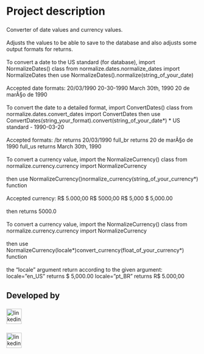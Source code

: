 <h1 align="left">Project description</h1>

###

<p align="left">Converter of date values and currency values.<br><br>Adjusts the values to be able to save to the database and also adjusts some output formats for returns.<br><br>To convert a date to the US standard (for database), import NormalizeDates() class from normalize.dates.normalize_dates import NormalizeDates then use NormalizeDates().normalize(string_of_your_date)<br><br>Accepted date formats: 20/03/1990 20-30-1990 March 30th, 1990 20 de marÃ§o de 1990<br><br>To convert the date to a detailed format, import ConvertDates() class from normalize.dates.convert_dates import ConvertDates then use ConvertDates(string_your_format).convert(string_of_your_date*) * US standard - 1990-03-20<br><br>Accepted formats: /br returns 20/03/1990 full_br returns 20 de marÃ§o de 1990 full_us returns March 30th, 1990<br><br>To convert a currency value, import the NormalizeCurrency() class from normalize.currency.currency import NormalizeCurrency<br><br>then use NormalizeCurrency()normalize_currency(string_of_your_currency*) function<br><br>Accepted currency: R$ 5.000,00 R$ 5000,00 R$ 5,000 $ 5,000.00<br><br>then returns 5000.0<br><br>To convert a currency value, import the NormalizeCurrency() class from normalize.currency.currency import NormalizeCurrency<br><br>then use NormalizeCurrency(locale*)convert_currency(float_of_your_currency*) function<br><br>the “locale” argument return according to the given argument:<br>locale=”en_US” returns $ 5,000.00 locale=”pt_BR” returns R$ 5.000,00</p>

###

<h2 align="left">Developed by</h2>

###

<div align="left">
  <a href="https://www.linkedin.com/in/ramosbruno90/" target="_blank">
    <img src="https://img.shields.io/static/v1?message=LinkedIn&logo=linkedin&label=&color=0077B5&logoColor=white&labelColor=&style=for-the-badge" height="40" alt="linkedin logo"  />
  </a>
</div>

###

<div align="left">
  <a href="https://www.linkedin.com/in/wellington-alves-rosendo/" target="_blank">
    <img src="https://img.shields.io/static/v1?message=LinkedIn&logo=linkedin&label=&color=0077B5&logoColor=white&labelColor=&style=for-the-badge" height="40" alt="linkedin logo"  />
  </a>
</div>

###

